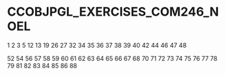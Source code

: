 # CCOBJPGL_EXERCISES_COM246_NOEL



1
2
3
5
12
13
19
26
27
32
34
35
36
37
38
39
40
42
44
46
47
48

52
54
56
57
58
59
60
61
62
63
64
65
66
67
68
70
71
72
73
74
75
76
77
78
79
81
82
83
84
85
86
88
